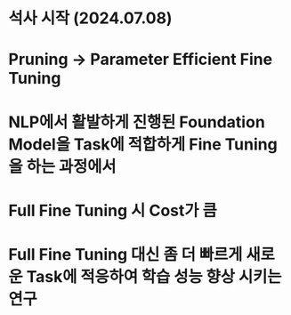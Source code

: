# 석사 시작 (2024.07.08) 
# Pruning -> Parameter Efficient Fine Tuning 
# NLP에서 활발하게 진행된 Foundation Model을 Task에 적합하게 Fine Tuning을 하는 과정에서 
# Full Fine Tuning 시 Cost가 큼
# Full Fine Tuning 대신 좀 더 빠르게 새로운 Task에 적응하여 학습 성능 향상 시키는 연구 
